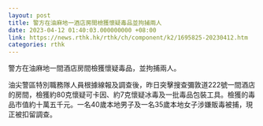 ```yaml
---
layout: post
title: 警方在油麻地一酒店房間檢獲懷疑毒品並拘捕兩人
date: 2023-04-12 01:40:03.000000000 +08:00
link: https://news.rthk.hk/rthk/ch/component/k2/1695825-20230412.htm
categories: rthk
---
```


警方在油麻地一間酒店房間檢獲懷疑毒品，並拘捕兩人。

油尖警區特別職務隊人員根據線報及調查後，昨日突擊搜查彌敦道222號一間酒店的房間，檢獲約80克懷疑可卡因、約7克懷疑冰毒及一批毒品包裝工具。檢獲的毒品市值約十萬五千元。一名40歲本地男子及一名35歲本地女子涉嫌販毒被捕，現正被扣留調查。
